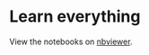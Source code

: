 # Learn everything

View the notebooks on [nbviewer](https://nbviewer.jupyter.org/github/Hacky-DH/learn/tree/master/).
